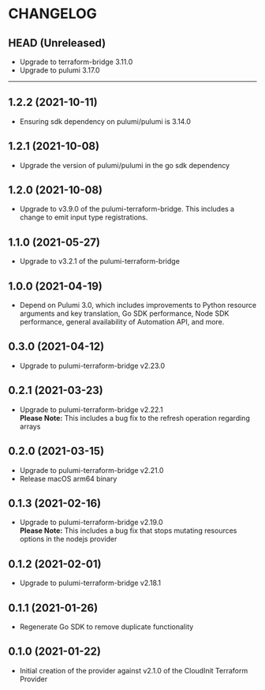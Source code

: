 CHANGELOG
=========

## HEAD (Unreleased)
* Upgrade to terraform-bridge 3.11.0
* Upgrade to pulumi 3.17.0

---

## 1.2.2 (2021-10-11)
* Ensuring sdk dependency on pulumi/pulumi is 3.14.0

## 1.2.1 (2021-10-08)
* Upgrade the version of pulumi/pulumi in the go sdk dependency

## 1.2.0 (2021-10-08)
* Upgrade to v3.9.0 of the pulumi-terraform-bridge. This includes a change to emit input type registrations.

## 1.1.0 (2021-05-27)
* Upgrade to v3.2.1 of the pulumi-terraform-bridge

## 1.0.0 (2021-04-19)
* Depend on Pulumi 3.0, which includes improvements to Python resource arguments and key translation, Go SDK performance,
  Node SDK performance, general availability of Automation API, and more.

## 0.3.0 (2021-04-12)
* Upgrade to pulumi-terraform-bridge v2.23.0

## 0.2.1 (2021-03-23)
* Upgrade to pulumi-terraform-bridge v2.22.1  
  **Please Note:** This includes a bug fix to the refresh operation regarding arrays

## 0.2.0 (2021-03-15)
* Upgrade to pulumi-terraform-bridge v2.21.0
* Release macOS arm64 binary

## 0.1.3 (2021-02-16)
* Upgrade to pulumi-terraform-bridge v2.19.0  
  **Please Note:** This includes a bug fix that stops mutating resources options in the nodejs provider

## 0.1.2 (2021-02-01)
* Upgrade to pulumi-terraform-bridge v2.18.1

## 0.1.1 (2021-01-26)
* Regenerate Go SDK to remove duplicate functionality

## 0.1.0 (2021-01-22)
* Initial creation of the provider against v2.1.0 of the CloudInit Terraform Provider
